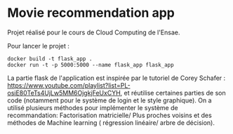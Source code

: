 # Movie recommendation app

Projet réalisé pour le cours de Cloud Computing de l'Ensae.

Pour lancer le projet : 

```
docker build -t flask_app .
docker run -t -p 5000:5000 --name flask_app flask_app
```

La partie flask de l'application est inspirée par le tutoriel de Corey Schafer : https://www.youtube.com/playlist?list=PL-osiE80TeTs4UjLw5MM6OjgkjFeUxCYH, et réutilise certaines parties de son code (notamment pour le système de login et le style graphique).
On a utilisé plusieurs méthodes pour implémenter le système de recommandation: Factorisation matricielle/ Plus proches voisins et des méthodes de Machine learning ( régression linéaire/ arbre de décision).
